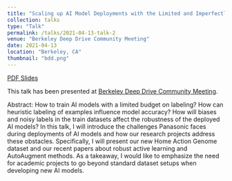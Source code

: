 ```yaml
---
title: "Scaling up AI Model Deployments with the Limited and Imperfectly Labeled Data"
collection: talks
type: "Talk"
permalink: /talks/2021-04-13-talk-2
venue: "Berkeley Deep Drive Community Meeting"
date: 2021-04-13
location: "Berkeley, CA"
thumbnail: "bdd.png"
---
```


[PDF Slides](/files/bdd-community-panasonic.pdf)

This talk has been presented at [Berkeley Deep Drive Community Meeting](https://deepdrive.berkeley.edu/).

Abstract: How to train AI models with a limited budget on labeling? How can heuristic labeling of examples influence model accuracy? How will biases and noisy labels in the train datasets affect the robustness of the deployed AI models? In this talk, I will introduce the challenges Panasonic faces during deployments of AI models and how our research projects address these obstacles. Specifically, I will present our new Home Action Genome dataset and our recent papers about robust active learning and AutoAugment methods. As a takeaway, I would like to emphasize the need for academic projects to go beyond standard dataset setups when developing new AI models.
